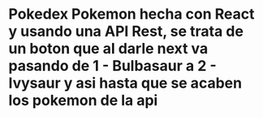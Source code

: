 # Pokedex Pokemon hecha con React y usando una API Rest, se trata de un boton que al darle next va pasando de 1 - Bulbasaur a 2 - Ivysaur y asi hasta que se acaben los pokemon de la api
